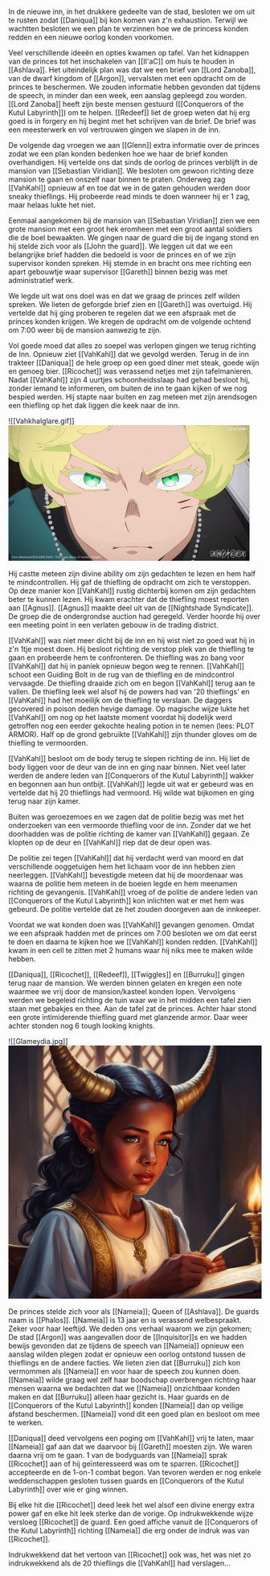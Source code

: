 In de nieuwe inn, in het drukkere gedeelte van de stad, besloten we om uit te rusten zodat [[Daniqua]] bij kon komen van z'n exhaustion. Terwijl we wachtten besloten we een plan te verzinnen hoe we de princess konden redden en een nieuwe oorlog konden voorkomen. 

Veel verschillende ideeën en opties kwamen op tafel. Van het kidnappen van de princes tot het inschakelen van [[Il'aC]] om huis te houden in [[Ashlava]]. Het uiteindelijk plan was dat we een brief van [[Lord Zanoba]], van de dwarf kingdom of [[Argon]], vervalsten met een opdracht om de princes te beschermen. We zouden informatie hebben gevonden dat tijdens de speech, in minder dan een week, een aanslag gepleegd zou worden. [[Lord Zanoba]] heeft zijn beste mensen gestuurd ([[Conquerors of the Kutul Labyrinth]]) om te helpen. [[Redeef]] liet de groep weten dat hij erg goed is in forgery en hij begint met het schrijven van de brief. De brief was een meesterwerk en vol vertrouwen gingen we slapen in de inn.

De volgende dag vroegen we aan [[Glenn]] extra informatie over de princes zodat we een plan konden bedenken hoe we haar de brief konden overhandigen. Hij vertelde ons dat sinds de oorlog de princes verblijft in de mansion van [[Sebastian Viridian]]. We besloten om gewoon richting deze mansion te gaan en onszelf naar binnen te praten. Onderweg zag [[VahKahl]] opnieuw af en toe dat we in de gaten gehouden werden door sneaky thieflings. Hij probeerde read minds te doen wanneer hij er 1 zag, maar helaas lukte het niet. 

Eenmaal aangekomen bij de mansion van [[Sebastian Viridian]] zien we een grote mansion met een groot hek eromheen met een groot aantal soldiers die de boel bewaakten. We gingen naar de guard die bij de ingang stond en hij stelde zich voor als [[John the guard]]. We leggen uit dat we een belangrijke brief hadden die bedoeld is voor de princes en of we zijn supervisor konden spreken. Hij stemde in en bracht ons mee richting een apart gebouwtje waar supervisor [[Gareth]] binnen bezig was met administratief werk. 

We legde uit wat ons doel was en dat we graag de princes zelf wilden spreken. We lieten de geforgde brief zien en [[Gareth]] was overtuigd. Hij vertelde dat hij ging proberen te regelen dat we een afspraak met de princes konden krijgen. We kregen de opdracht om de volgende ochtend om 7:00 weer bij de mansion aanwezig te zijn. 

Vol goede moed dat alles zo soepel was verlopen gingen we terug richting de Inn. Opnieuw ziet [[VahKahl]] dat we gevolgd werden. Terug in de inn trakteer [[Daniqua]] de hele groep op een goed diner met steak, goede wijn en genoeg bier. [[Ricochet]] was verassend netjes met zijn tafelmanieren. Nadat [[VahKahl]] zijn 4 uurtjes schoonheidsslaap had gehad besloot hij, zonder iemand te informeren, om buiten de inn te gaan kijken of we nog bespied werden. Hij stapte naar buiten en zag meteen met zijn arendsogen een thiefling op het dak liggen die keek naar de inn.

![[Vahkhalglare.gif]]
<img src="/assets/Vahkhalglare.gif"/>

Hij castte meteen zijn divine ability om zijn gedachten te lezen en hem half te mindcontrollen. Hij gaf de thiefling de opdracht om zich te verstoppen. Op deze manier kon [[VahKahl]] rustig dichterbij komen om zijn gedachten beter te kunnen lezen. Hij kwam erachter dat de thiefling moest reporten aan [[Agnus]]. [[Agnus]] maakte deel uit van de [[Nightshade Syndicate]]. De groep die de ondergrondse auction had geregeld. Verder hoorde hij over een meeting point in een verlaten gebouw in de trading district. 

[[VahKahl]] was niet meer dicht bij de inn en hij wist niet zo goed wat hij in z'n 1tje moest doen. Hij besloot richting de verstop plek van de thiefling te gaan en probeerde hem te confronteren. De thiefling was zo bang voor [[VahKahl]] dat hij in paniek opnieuw begon weg te rennen. [[VahKahl]] schoot een Guiding Bolt in de rug van de thiefling en de mindcontrol vervaagde. De thiefling draaide zich om en begon [[VahKahl]] terug aan te vallen. De thiefling leek wel alsof hij de powers had van '20 thieflings' en [[VahKahl]] had het moeilijk om de thiefling te verslaan. De daggers gecovered in poison deden hevige damage. Op magische wijze lukte het [[VahKahl]] om nog op het laatste moment voordat hij dodelijk werd getroffen nog een eerder gekochte healing potion in te nemen (lees: PLOT ARMOR). Half op de grond gebruikte [[VahKahl]] zijn thunder gloves om de thiefling te vermoorden. 

[[VahKahl]] besloot om de body terug te slepen richting de inn. Hij liet de body liggen voor de deur van de inn en ging naar binnen. Niet veel later werden de andere leden van [[Conquerors of the Kutul Labyrinth]] wakker en begonnen aan hun ontbijt. [[VahKahl]] legde uit wat er gebeurd was en vertelde dat hij 20 thieflings had vermoord. Hij wilde wat bijkomen en ging terug naar zijn kamer.

Buiten was geroezemoes en we zagen dat de politie bezig was met het onderzoeken van een vermoorde thiefling voor de inn. Zonder dat we het doorhadden was de politie richting de kamer van [[VahKahl]] gegaan. Ze klopten op de deur en [[VahKahl]] riep dat de deur open was. 

De politie zei tegen [[VahKahl]] dat hij verdacht werd van moord en dat verschillende ooggetuigen hem het lichaam voor de inn hebben zien neerleggen. [[VahKahl]] bevestigde meteen dat hij de moordenaar was waarna de politie hem meteen in de boeien legde en hem meenamen richting de gevangenis. [[VahKahl]] vroeg of de politie de andere leden van [[Conquerors of the Kutul Labyrinth]] kon inlichten wat er met hem was gebeurd. De politie vertelde dat ze het zouden doorgeven aan de innkeeper. 

Voordat we wat konden doen was [[VahKahl]] gevangen genomen. Omdat we een afspraak hadden met de princes om 7:00 besloten we om dat eerst te doen en daarna te kijken hoe we [[VahKahl]] konden redden. [[VahKahl]] kwam in een cell te zitten met 2 humans waar hij niks mee te maken wilde hebben.

[[Daniqua]], [[Ricochet]], [[Redeef]], [[Twiggles]] en [[Burruku]] gingen terug naar de mansion. We werden binnen gelaten en kregen een note waarmee we vrij door de mansion/kasteel konden lopen. Vervolgens werden we begeleid richting de tuin waar we in het midden een tafel zien staan met gebakjes en thee. Aan de tafel zat de princes. Achter haar stond een grote intimiderende thiefling guard met glanzende armor. Daar weer achter stonden nog 6 tough looking knights. 


![[Glameydia.jpg]]
<img src="/assets/Glameydia.jpg"/>

De princes stelde zich voor als [[Nameia]]; Queen of [[Ashlava]]. De guards naam is [[Phalos]]. [[Nameia]] is 13 jaar en is verassend welbespraakt. Zeker voor haar leeftijd. We deden ons verhaal waarom we zijn gekomen; De stad [[Argon]] was aangevallen door de [[Inquisitor]]s en we hadden bewijs gevonden dat ze tijdens de speech van [[Nameia]] opnieuw een aanslag wilden plegen zodat er opnieuw een oorlog ontstond tussen de thieflings en de andere facties. We lieten zien dat [[Burruku]] zich kon vermommen als [[Nameia]] en voor haar de speech zou kunnen doen. [[Nameia]] wilde graag wel zelf haar boodschap overbrengen richting haar mensen waarna we bedachten dat we [[Nameia]] onzichtbaar konden maken en dat [[Burruku]] alleen haar gezicht is. Haar guards en de [[Conquerors of the Kutul Labyrinth]] konden [[Nameia]] dan op veilige afstand beschermen. [[Nameia]] vond dit een goed plan en besloot om mee te werken. 

[[Daniqua]] deed vervolgens een poging om [[VahKahl]] vrij te laten, maar [[Nameia]] gaf aan dat we daarvoor bij [[Gareth]] moesten zijn. We waren daarna vrij om te gaan. 1 van de bodyguards van [[Nameia]] sprak [[Ricochet]] aan of hij geïnteresseerd was om te sparren. [[Ricochet]] accepteerde en de 1-on-1 combat begon. Van tevoren werden er nog enkele weddenschappen gesloten tussen guards en [[Conquerors of the Kutul Labyrinth]] over wie er ging winnen. 

Bij elke hit die [[Ricochet]] deed leek het wel alsof een divine energy extra power gaf en elke hit leek sterke dan de vorige. Op indrukwekkende wijze versloeg [[Ricochet]] de guard. Een goed affiche vanuit de [[Conquerors of the Kutul Labyrinth]] richting [[Nameia]] die erg onder de indruk was van [[Ricochet]]. 

Indrukwekkend dat het vertoon van [[Ricochet]] ook was, het was niet zo indrukwekkend als de 20 thieflings die [[VahKahl]] had verslagen...
